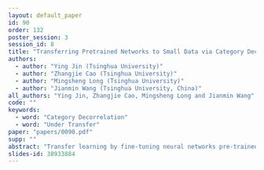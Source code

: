 ```yaml
---
layout: default_paper
id: 90
order: 132
poster_session: 3
session_id: 8
title: "Transferring Pretrained Networks to Small Data via Category Decorrelation"
authors:
  - author: "Ying Jin (Tsinghua University)"
  - author: "Zhangjie Cao (Tsinghua University)"
  - author: "Mingsheng Long (Tsinghua University)"
  - author: "Jianmin Wang (Tsinghua University, China)"
all_authors: "Ying Jin, Zhangjie Cao, Mingsheng Long and Jianmin Wang"
code: ""
keywords:
  - word: "Category Decorrelation"
  - word: "Under Transfer"
paper: "papers/0090.pdf"
supp: ""
abstract: "Transfer learning by fine-tuning neural networks pre-trained on large-scale datasets excels at accelerating the training process and improving the model performance for the target task. Previous works have unveiled catastrophic forgetting in fine-tuning, where the model is over-transferred thus losing pre-trained knowledge, especially facing large target datasets. However, when fine-tuning pre-trained networks to small data, under transfer emerges instead, where the model sticks to the pre-trained model and learns little target knowledge. Under transfer severely restricts the wide use of fine-tuning but is still under-investigated. In this paper, we conduct an in-depth study of under transfer problem in fine-tuning and observe that when we finetune model to small data, redundant category correlation becomes stronger in the model prediction, which is a potential cause of under transfer. Based on the observation, we propose a novel regularization approach, Category Decorrelation (CatDec), to minimize category correlation in the model, which introduces a new inductive bias to strengthen the model transfer. CatDec is orthogonal to existing fine-tuning approaches and can collaborate with them to address the dilemma of catastrophic forgetting and under transfer. Experiment results demonstrate that the proposed approach can consistently improve the fine-tuning performance of various mainstream methods. Further analyses prove that CatDec alleviates redundant category correlation and helps transfer."
slides-id: 38933884
---
```

